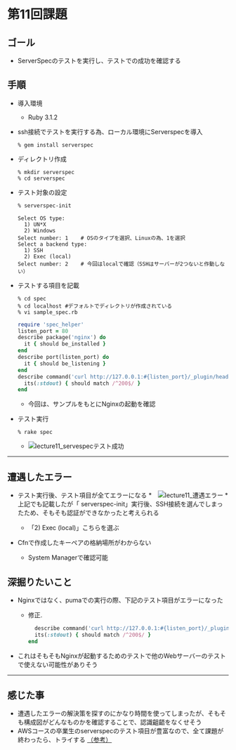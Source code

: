 # 第11回課題

## ゴール
* ServerSpecのテストを実行し、テストでの成功を確認する

## 手順
* 導入環境
    * Ruby 3.1.2
* ssh接続でテストを実行する為、ローカル環境にServerspecを導入
    ```
    % gem install serverspec
    ```
* ディレクトリ作成
    ```
    % mkdir serverspec
    % cd serverspec
    ```
* テスト対象の設定
    ```zsh
    % serverspec-init
    ```
    ```
    Select OS type:
      1) UN*X
      2) Windows
    Select number: 1    # OSのタイプを選択、Linuxの為、1を選択
    Select a backend type:
      1) SSH
      2) Exec (local)
    Select number: 2    # 今回はlocalで確認（SSHはサーバーが2つないと作動しない）
    ```
* テストする項目を記載
    ```
    % cd spec
    % cd localhost #デフォルトでディレクトリが作成されている
    % vi sample_spec.rb
    ```
    ```sample_spec.rb
    require 'spec_helper'
    listen_port = 80
    describe package('nginx') do
      it { should be_installed }
    end
    describe port(listen_port) do
      it { should be_listening }
    end
    describe command('curl http://127.0.0.1:#{listen_port}/_plugin/head/ -o /dev/null -w "%{http_code}\n" -s') do
      its(:stdout) { should match /^200$/ }
    end
    ```
    * 今回は、サンプルをもとにNginxの起動を確認
    
* テスト実行
    ```
    % rake spec
    ```
    * ![lecture11_servespecテスト成功](https://user-images.githubusercontent.com/100008521/225051650-aeb5ad84-d459-4cc5-8276-a708a18044f3.png)
        

---

## 遭遇したエラー
* テスト実行後、テスト項目が全てエラーになる
    *　![lecture11_遭遇エラー](https://user-images.githubusercontent.com/100008521/225051707-1c2241ff-6c4e-45e2-baf1-8ef8ea3a004c.png)
    *　上記でも記載したが「 serverspec-init」実行後、SSH接続を選んでしまったため、そもそも認証ができなかったと考えられる
    *  「2) Exec (local)」こちらを選ぶ

* Cfnで作成したキーペアの格納場所がわからない
    *  System Managerで確認可能

## 深掘りたいこと
* Nginxではなく、pumaでの実行の際、下記のテスト項目がエラーになった
  * 修正.
    ```sample_spec.rb
      describe command('curl http://127.0.0.1:#{listen_port}/_plugin/head/ -o /dev/null -w "%{http_code}\n" -s') do
      its(:stdout) { should match /^200$/ }
    end
    ```

* これはそもそもNginxが起動するためのテストで他のWebサーバーのテストで使えない可能性がありそう

---
## 感じた事

* 遭遇したエラーの解決策を探すのにかなり時間を使ってしまったが、そもそも構成図がどんなものかを確認することで、認識齟齬をなくせそう
* AWSコースの卒業生のserverspecのテスト項目が豊富なので、全て課題が終わったら、トライする [（参考）](https://github.com/TomooAkamatsu/raisetech-aws2207/blob/main/lecture12/spec/ec2/ec2_spec.rb)
